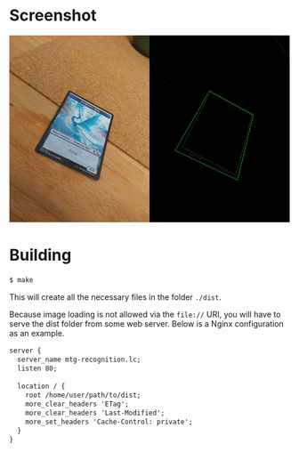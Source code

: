 # Screenshot

![A screenshot](screenshot.jpg)


# Building

```sh
$ make
```

This will create all the necessary files in the folder `./dist`.

Because image loading is not allowed via the `file://` URI, you will have to
serve the dist folder from some web server. Below is a Nginx configuration as
an example.

```nginx
server {
  server_name mtg-recognition.lc;
  listen 80;

  location / {
    root /home/user/path/to/dist;
    more_clear_headers 'ETag';
    more_clear_headers 'Last-Modified';
    more_set_headers 'Cache-Control: private';
  }
}
```
